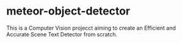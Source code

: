 # meteor-object-detector

This is a Computer Vision projecct aiming to create an Efficient and Accurate Scene Text Detector from scratch.




































